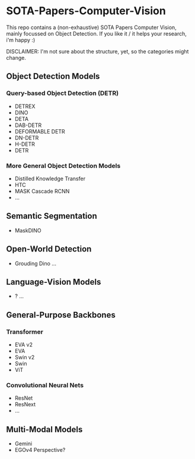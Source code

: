 # SOTA-Papers-Computer-Vision
This repo contains a (non-exhaustive) SOTA Papers Computer Vision, mainly focussed on Object Detection. If you like it / it helps your research, i'm happy :)

DISCLAIMER: I'm not sure about the structure, yet, so the categories might change.
## Object Detection Models
### Query-based Object Detection (DETR)
- DETREX
- DINO
- DETA
- DAB-DETR
- DEFORMABLE DETR
- DN-DETR
- H-DETR
- DETR
### More General Object Detection Models
- Distilled Knowledge Transfer
- HTC
- MASK Cascade RCNN
- ...
## Semantic Segmentation
- MaskDINO
## Open-World Detection
- Grouding Dino
...
## Language-Vision Models
- ?
...
## General-Purpose Backbones
### Transformer
- EVA v2
- EVA
- Swin v2
- Swin
- ViT

### Convolutional Neural Nets
- ResNet
- ResNext
- ...

## Multi-Modal Models
- Gemini
- EGOv4 Perspective?